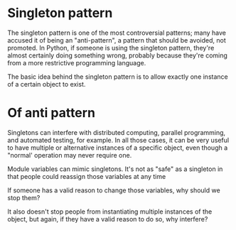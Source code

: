 # Singleton pattern

The singleton pattern is one of the most controversial patterns; many have accused it
of being an "anti-pattern", a pattern that should be avoided, not promoted. In Python,
if someone is using the singleton pattern, they're almost certainly doing something
wrong, probably because they're coming from a more restrictive programming
language.

The basic idea behind the singleton pattern is to allow exactly one instance of a
certain object to exist.

# Of anti pattern

Singletons can interfere with distributed
computing, parallel programming, and automated testing, for example. In all those
cases, it can be very useful to have multiple or alternative instances of a specific object,
even though a "normal' operation may never require one.

Module variables can mimic singletons. It's not as "safe" as a singleton in that people could reassign
those variables at any time

If someone has a valid
reason to change those variables, why should we stop them?

It also doesn't stop people from instantiating multiple instances of the object, but again, if they have
a valid reason to do so, why interfere?